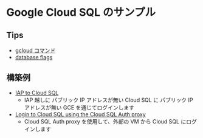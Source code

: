 # Google Cloud SQL のサンプル

## Tips

+ [gcloud コマンド](./00_gcloud/README.md)
+ [database flags](00_flag/README.md)

## 構築例

+ [IAP to Cloud SQL](./iap/README.md)
  + IAP 越しに パブリック IP アドレスが無い Cloud SQL に パブリック IP アドレスが無い GCE を通じてログインします
+ [Login to Cloud SQL using the Cloud SQL Auth proxy](./cloud-sql-auth-proxy/README.md)
  + Cloud SQL Auth proxy を使用して、外部の VM から Cloud SQL にログインします
